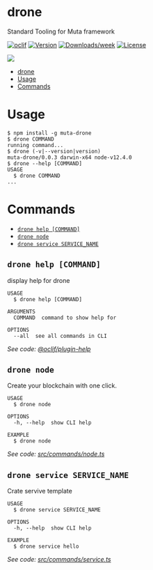 # drone

Standard Tooling for Muta framework

[![oclif](https://img.shields.io/badge/cli-oclif-brightgreen.svg)](https://oclif.io)
[![Version](https://img.shields.io/npm/v/drone.svg)](https://npmjs.org/package/drone)
[![Downloads/week](https://img.shields.io/npm/dw/drone.svg)](https://npmjs.org/package/drone)
[![License](https://img.shields.io/npm/l/drone.svg)](https://github.com/yejiayu/drone/blob/master/package.json)

![](assets/code.png)

<!-- toc -->
* [drone](#drone)
* [Usage](#usage)
* [Commands](#commands)
<!-- tocstop -->

# Usage

<!-- usage -->
```sh-session
$ npm install -g muta-drone
$ drone COMMAND
running command...
$ drone (-v|--version|version)
muta-drone/0.0.3 darwin-x64 node-v12.4.0
$ drone --help [COMMAND]
USAGE
  $ drone COMMAND
...
```
<!-- usagestop -->

# Commands

<!-- commands -->
* [`drone help [COMMAND]`](#drone-help-command)
* [`drone node`](#drone-node)
* [`drone service SERVICE_NAME`](#drone-service-service_name)

## `drone help [COMMAND]`

display help for drone

```
USAGE
  $ drone help [COMMAND]

ARGUMENTS
  COMMAND  command to show help for

OPTIONS
  --all  see all commands in CLI
```

_See code: [@oclif/plugin-help](https://github.com/oclif/plugin-help/blob/v2.2.3/src/commands/help.ts)_

## `drone node`

Create your blockchain with one click.

```
USAGE
  $ drone node

OPTIONS
  -h, --help  show CLI help

EXAMPLE
  $ drone node
```

_See code: [src/commands/node.ts](https://github.com/yejiayu/drone/blob/v0.0.3/src/commands/node.ts)_

## `drone service SERVICE_NAME`

Crate servive template

```
USAGE
  $ drone service SERVICE_NAME

OPTIONS
  -h, --help  show CLI help

EXAMPLE
  $ drone service hello
```

_See code: [src/commands/service.ts](https://github.com/yejiayu/drone/blob/v0.0.3/src/commands/service.ts)_
<!-- commandsstop -->
